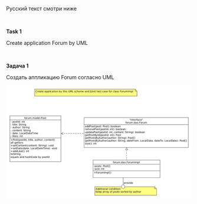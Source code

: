 Русский текст смотри ниже

<br/>

**Task 1**

Create application Forum by UML

<br/>

**Задача 1**

Создать аппликацию Forum согласно UML 

<img src="https://github.com/ait-tr/cohort34.1/blob/main/basic_programming/lesson_41/forum.jpg?raw=true" alt="UML for Forum application"/>